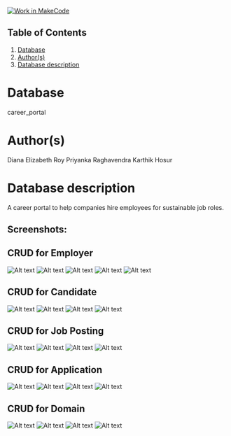 [![Work in MakeCode](https://classroom.github.com/assets/work-in-make-code-c53f0c86300af1a64cdd5dc830e2509efd17c8cb483a722cacaee84d10eb8ec9.svg)](https://classroom.github.com/online_ide?assignment_repo_id=5859288&assignment_repo_type=AssignmentRepo)
## Table of Contents
1. [Database](#database)
1. [Author(s)](#author)
1. [Database description](#description)
 
# Database
career_portal 

# Author(s)
Diana Elizabeth Roy
Priyanka Raghavendra
Karthik Hosur 

# Database description
A career portal to help companies hire employees for sustainable job roles. 

## Screenshots:

## CRUD for Employer

![Alt text](/documentation/Screenshots/homepage.png?raw=true)
![Alt text](/documentation/Screenshots/Employer/create.png?raw=true)
![Alt text](/documentation/Screenshots/Employer/delete.png?raw=true)
![Alt text](/documentation/Screenshots/Employer/read.png?raw=true)
![Alt text](/documentation/Screenshots/Employer/update.png?raw=true)


## CRUD for Candidate

![Alt text](/documentation/Screenshots/candidate/create.png?raw=true)
![Alt text](/documentation/Screenshots/candidate/delete.png?raw=true)
![Alt text](/documentation/Screenshots/candidate/read.png?raw=true)
![Alt text](/documentation/Screenshots/candidate/update.png?raw=true)

## CRUD for Job Posting

![Alt text](/documentation/Screenshots/job_posting/create.png?raw=true)
![Alt text](/documentation/Screenshots/job_posting/delete.png?raw=true)
![Alt text](/documentation/Screenshots/job_posting/read.png?raw=true)
![Alt text](/documentation/Screenshots/job_posting/update.png?raw=true)


## CRUD for Application

![Alt text](/documentation/Screenshots/application/create.png?raw=true)
![Alt text](/documentation/Screenshots/application/delete.png?raw=true)
![Alt text](/documentation/Screenshots/application/read.png?raw=true)
![Alt text](/documentation/Screenshots/application/update.png?raw=true)

## CRUD for Domain

![Alt text](/documentation/Screenshots/domain/create.png?raw=true)
![Alt text](/documentation/Screenshots/domain/delete.png?raw=true)
![Alt text](/documentation/Screenshots/domain/read.png?raw=true)
![Alt text](/documentation/Screenshots/domain/update.png?raw=true)



